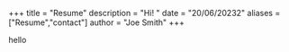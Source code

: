 +++
title = "Resume"
description = "Hi! "
date = "20/06/20232"
aliases = ["Resume","contact"]
author = "Joe Smith"
+++

hello